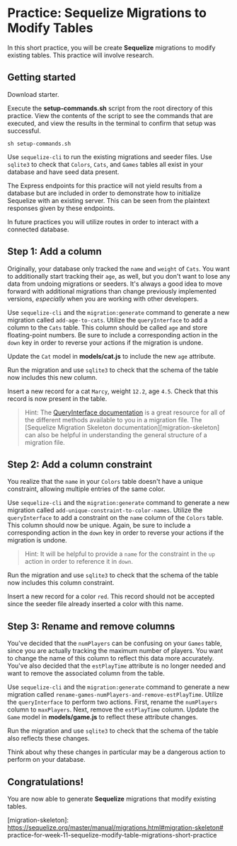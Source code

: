 # Practice: Sequelize Migrations to Modify Tables

In this short practice, you will be create **Sequelize** migrations to modify
existing tables. This practice will involve research.

## Getting started

Download starter.  

Execute the __setup-commands.sh__ script from the root directory of this
practice. View the contents of the script to see the commands that are executed,
and view the results in the terminal to confirm that setup was successful.

```shell
sh setup-commands.sh
```

Use `sequelize-cli` to run the existing migrations and seeder files. Use
`sqlite3` to check that `Colors`, `Cats`, and `Games` tables all exist in your
database and have seed data present.

The Express endpoints for this practice will not yield results from a database
but are included in order to demonstrate how to initialize Sequelize with an
existing server. This can be seen from the plaintext responses given by these
endpoints.

In future practices you will utilize routes in order to interact with a
connected database.


## Step 1: Add a column

Originally, your database only tracked the `name` and `weight` of `Cats`. You
want to additionally start tracking their `age`, as well, but you don't want to
lose any data from undoing migrations or seeders. It's always a good idea to
move forward with additional migrations than change previously implemented
versions, *especially* when you are working with other developers.

Use `sequelize-cli` and the `migration:generate` command to generate a new
migration called `add-age-to-cats`. Utilize the `queryInterface` to add a column
to the `Cats` table. This column should be called `age` and store floating-point
numbers. Be sure to include a corresponding action in the `down` key in order to
reverse your actions if the migration is undone.

Update the `Cat` model in __models/cat.js__ to include the new `age` attribute.

Run the migration and use `sqlite3` to check that the schema of the table now
includes this new column.

Insert a new record for a cat `Marcy`, weight `12.2`, age `4.5`. Check that this
record is now present in the table.

> Hint: The [QueryInterface documentation][queryInterface] is a great resource
> for all of the different methods available to you in a migration file.
> The [Sequelize Migration Skeleton documentation][migration-skeleton] can also
> be helpful in understanding the general structure of a migration file.


## Step 2: Add a column constraint

You realize that the `name` in your `Colors` table doesn't have a unique
constraint, allowing multiple entries of the same color.

Use `sequelize-cli` and the `migration:generate` command to generate a new
migration called `add-unique-constraint-to-color-names`. Utilize the
`queryInterface` to add a constraint on the `name` column of the `Colors` table.
This column should now be unique. Again, be sure to include a corresponding
action in the `down` key in order to reverse your actions if the migration is
undone.

> Hint: It will be helpful to provide a `name` for the constraint in the `up`
> action in order to reference it in `down`.

Run the migration and use `sqlite3` to check that the schema of the table now
includes this column constraint.

Insert a new record for a color `red`. This record should not be accepted since
the seeder file already inserted a color with this name.


## Step 3: Rename and remove columns

You've decided that the `numPlayers` can be confusing on your `Games` table,
since you are actually tracking the maximum number of players. You want to
change the name of this column to reflect this data more accurately. You've also
decided that the `estPlayTime` attribute is no longer needed and want to remove
the associated column from the table.

Use `sequelize-cli` and the `migration:generate` command to generate a new
migration called `rename-games-numPlayers-and-remove-estPlayTime`. Utilize the
`queryInterface` to perform two actions. First, rename the `numPlayers` column
to `maxPlayers`. Next, remove the `estPlayTime` column. Update the `Game` model
in __models/game.js__ to reflect these attribute changes.

Run the migration and use `sqlite3` to check that the schema of the table also
reflects these changes.

Think about why these changes in particular may be a dangerous action to perform
on your database.


## Congratulations!

You are now able to generate **Sequelize** migrations that modify existing
tables.


[queryInterface]: https://sequelize.org/master/class/src/dialects/abstract/query-interface.js~QueryInterface.html
[migration-skeleton]: https://sequelize.org/master/manual/migrations.html#migration-skeleton# practice-for-week-11-sequelize-modify-table-migrations-short-practice
